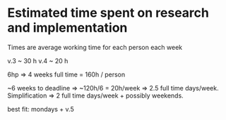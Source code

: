 Estimated time spent on research and implementation
===============
Times are average working time for each person each week

v.3 ~ 30 h
v.4 ~ 20 h

6hp => 4 weeks full time = 160h / person

~6 weeks to deadline => ~120h/6 = 20h/week => 2.5 full time days/week.
Simplification => 2 full time days/week + possibly weekends.

best fit: 
mondays + v.5

